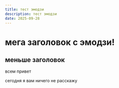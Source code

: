 ```yaml
---
title: тест эмодзи
description: тест эмодзи
date: 2025-09-28
---
```


# мега заголовок с эмодзи! <emoji src="woah">

## меньше заголовок <emoji src="stare">

всем привет <emoji src="baller">

сегодня я вам ничего не расскажу <emoji src="wall" format="gif">